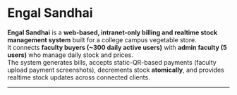 # Engal Sandhai  

**Engal Sandhai** is a **web-based, intranet-only billing and realtime stock management system** built for a college campus vegetable store.  
It connects **faculty buyers (~300 daily active users)** with **admin faculty (5 users)** who manage daily stock and prices.  
The system generates bills, accepts static-QR-based payments (faculty upload payment screenshots), decrements stock **atomically**, and provides realtime stock updates across connected clients.  

---


